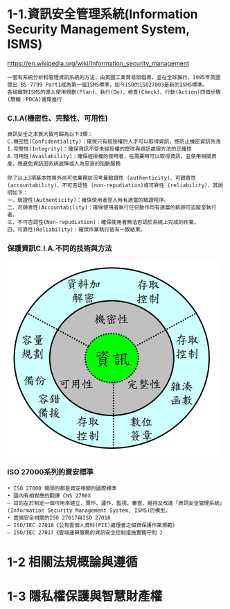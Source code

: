 # 1-1.資訊安全管理系統(Information Security Management System, ISMS)
https://en.wikipedia.org/wiki/Information_security_management
```
一套有系統分析和管理資訊系統的方法，由英國工業貿易部倡導，並在全球推行。1995年英國提出 BS-7799 Part1成為第一個ISMS標準，如今ISO的ISO27003是新的ISMS標準。
各組織對ISMS的導入使用規劃(Plan)、執行(Do)、檢查(Check)、行動(Action)四個步驟(簡稱：PDCA)循環進行
```
### C.I.A(機密性、完整性、可用性)
```
資訊安全之本質大致可歸為以下3類：
C.機密性(Confidentiality)：確保只有經授權的人才可以取得資訊，應防止機密資訊外洩
I.完整性(Integrity)：確保資訊不受未經授權的竄改與資訊處理方法的正確性
A.可用性(Availability)：確保經授權的使用者，在需要時可以取得資訊，並使用相關資產，應避免資訊因系統故障或人為惡意的阻斷服務

除了以上3項基本性質外尚可依業務狀況考量驗證性 (authenticity)、可歸責性 (accountability)、不可否認性 (non-repudiation)或可靠性 (reliability)，其說明如下：
一、驗證性(Authenticity)：確保使用者登入時有適當的驗證程序。
二、可歸責性(Accountability)：確保使用者執行任何動作均有適當的軌跡可追蹤至執行者。
三、不可否認性(Non-repudiation)：確保使用者無法否認於系統上完成的作業。
四、可靠性(Reliability)：確保作業執行皆有一致結果。
```
### 保護資訊C.I.A.不同的技術與方法
![](保護資訊C.I.A.不同的技術與方法.PNG)
### ISO 27000系列的資安標準
```
• ISO 27000 開頭的都是資安相關的國際標準
• 國內有相對應的翻譯 CNS 2700X
– 目的在於制定一個可用來建立、實作、運作、監視、審查、維持及改進「資訊安全管理系統」(Information Security Management System, ISMS)的模型。
• 雲端安全相關的ISO 27017與ISO 27018
– ISO/IEC 27018《公有雲個人資料(PII)處理者之個資保護作業規範》
– ISO/IEC 27017《雲端運算服務的資訊安全控制措施實務守則 》
```
# 1-2 相關法規概論與遵循
# 1-3 隱私權保護與智慧財產權

